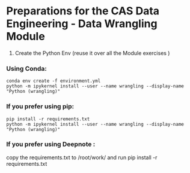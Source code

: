 # Preparations for the CAS Data Engineering - Data Wrangling Module
1. Create the Python Env (reuse it over all the Module exercises )
### Using Conda:
```
conda env create -f environment.yml
python -m ipykernel install --user --name wrangling --display-name "Python (wrangling)"
```

### If you prefer using pip:
```
pip install -r requirements.txt
python -m ipykernel install --user --name wrangling --display-name "Python (wrangling)"
```


### If you prefer using Deepnote :
copy the requirements.txt to /root/work/ and run pip install -r requirements.txt
